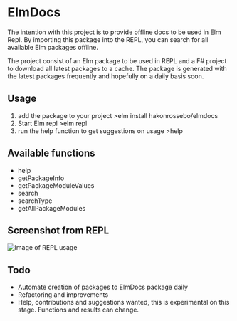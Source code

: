 
# ElmDocs

The intention with this project is to provide offline docs to be used in Elm Repl. By importing this package into the REPL, you can search for all available Elm packages offline.

The project consist of an Elm package to be used in REPL and a F# project to download all latest packages to a cache. The package is generated with the latest packages frequently and hopefully on a daily basis soon.

## Usage

1. add the package to your project >elm install hakonrossebo/elmdocs
2. Start Elm repl >elm repl
3. run the help function to get suggestions on usage >help

## Available functions

* help
* getPackageInfo
* getPackageModuleValues
* search
* searchType
* getAllPackageModules

## Screenshot from REPL

![Image of REPL usage](https://raw.githubusercontent.com/hakonrossebo/elmdocs/master/ElmDocsScreenshot.png)

## Todo

* Automate creation of packages to ElmDocs package daily
* Refactoring and improvements
* Help, contributions and suggestions wanted, this is experimental on this stage. Functions and results can change.
